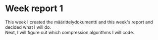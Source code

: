 # Week report 1

This week I created the määrittelydokumentti and this week's report and decided what I will do.  
Next, I will figure out which compression algorithms I will code.